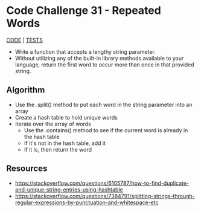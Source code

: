 # Code Challenge 31 - Repeated Words

[CODE]() | [TESTS]()
- Write a function that accepts a lengthy string parameter.
- Without utilizing any of the built-in library methods available to your language, return the first word to occur more than once in that provided string.

## Algorithm
- Use the .split() method to put each word in the string parameter into an array
- Create a hash table to hold unique words
- Iterate over the array of words
  - Use the .contains() method to see if the current word is already in the hash table
  - If it's not in the hash table, add it
  - If it is, then return the word

## Resources
- https://stackoverflow.com/questions/6105787/how-to-find-duplicate-and-unique-string-entries-using-hashtable
- https://stackoverflow.com/questions/7384791/splitting-strings-through-regular-expressions-by-punctuation-and-whitespace-etc